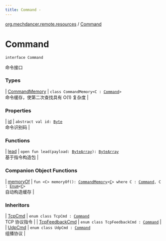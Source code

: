 ```yaml
---
title: Command - 
---
```


[org.mechdancer.remote.resources](../index.html) / [Command](./index.html)

# Command

`interface Command`

命令接口

### Types

| [CommandMemory](-command-memory/index.html) | `class CommandMemory<C : `[`Command`](./index.html)`>`<br>命令缓存，使第二次查找具有 O(1) 复杂度 |

### Properties

| [id](id.html) | `abstract val id: `[`Byte`](https://kotlinlang.org/api/latest/jvm/stdlib/kotlin/-byte/index.html)<br>命令识别码 |

### Functions

| [lead](lead.html) | `open fun lead(payload: `[`ByteArray`](https://kotlinlang.org/api/latest/jvm/stdlib/kotlin/-byte-array/index.html)`): `[`ByteArray`](https://kotlinlang.org/api/latest/jvm/stdlib/kotlin/-byte-array/index.html)<br>基于指令构造包 |

### Companion Object Functions

| [memoryOf](memory-of.html) | `fun <C> memoryOf(): `[`CommandMemory`](-command-memory/index.html)`<`[`C`](memory-of.html#C)`> where C : `[`Command`](./index.html)`, C : `[`Enum`](https://kotlinlang.org/api/latest/jvm/stdlib/kotlin/-enum/index.html)`<`[`C`](memory-of.html#C)`>`<br>自动构造缓存 |

### Inheritors

| [TcpCmd](../-tcp-cmd/index.html) | `enum class TcpCmd : `[`Command`](./index.html)<br>TCP 协议指令 |
| [TcpFeedbackCmd](../-tcp-feedback-cmd/index.html) | `enum class TcpFeedbackCmd : `[`Command`](./index.html) |
| [UdpCmd](../-udp-cmd/index.html) | `enum class UdpCmd : `[`Command`](./index.html)<br>组播协议 |

